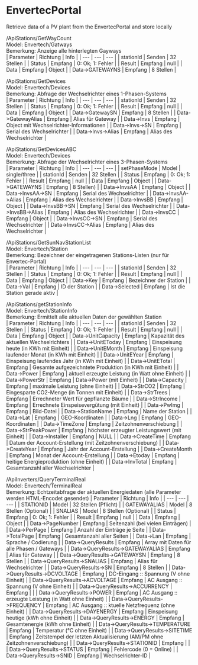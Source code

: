 # EnvertecPortal
Retrieve data of a PV plant from the EnvertecPortal and store locally

/ApiStations/GetWayCount<br/>
Model: Envertech/Gatways<br/>
Bemerkung: Anzeige alle hinterlegten Gayways<br/>
| Parameter | Richtung | Info |
| --- | --- | --- |
| stationId | Senden | 32 Stellen |
| Status | Empfang | 0: Ok; 1: Fehler |
| Result | Empfang | null |
| Data | Empfang | Object |
| Data->GATEWAYNS | Empfang | 8 Stellen |

/ApiStations/GetDevices<br/>
Model: Envertech/Devices<br/>
Bemerkung: Abfrage der Wechselrichter eines 1-Phasen-Systems<br/>
| Parameter | Richtung | Info |
| --- | --- | --- |
| stationId | Senden | 32 Stellen |
| Status | Empfang | 0: Ok; 1: Fehler |
| Result | Empfang | null |
| Data | Empfang | Object |
| Data->GatewaySN | Empfang | 8 Stellen |
| Data->GatewayAlias | Empfang | Alias für Gateway |
| Data->Invs | Empfang | Object mit Wechselrichter-Informationen |
| Data->Invs->SN | Empfang | Serial des Wechselrichter |
| Data->Invs->Alias | Empfang | Alias des Wechselrichter |

/ApiStations/GetDevicesABC<br/>
Model: Envertech/Devices<br/>
Bemerkung: Abfrage der Wechselrichter eines 3-Phasen-Systems<br/>
| Parameter | Richtung | Info |
| --- | --- | --- |
| setPhaseMode | Model | single/three |
| stationId | Senden | 32 Stellen |
| Status | Empfang | 0: Ok; 1: Fehler |
| Result | Empfang | null |
| Data | Empfang | Object |
| Data->GATEWAYNS | Empfang | 8 Stellen) |
| Data->InvsAA | Empfang | Object |
| Data->InvsAA->SN | Empfang | Serial des Wechselrichter |
| Data->InvsAA->Alias | Empfang | Alias des Wechselrichter |
| Data->InvsBB | Empfang | Object |
| Data->InvsBB->SN | Empfang | Serial des Wechselrichter |
| Data->InvsBB->Alias | Empfang | Alias des Wechselrichter |
| Data->InvsCC | Empfang | Object |
| Data->InvsCC->SN | Empfang | Serial des Wechselrichter |
| Data->InvsCC->Alias | Empfang | Alias des Wechselrichter |

/ApiStations/GetSunNavStationList<br/>
Model: Envertech/Station<br/>
Bemerkung: Bezeichner der eingetragenen Stations-Listen (nur für Envertec-Portal)<br/>
| Parameter | Richtung | Info |
| --- | --- | --- |
| stationId | Senden | 32 Stellen |
| Status | Empfang | 0: Ok; 1: Fehler |
| Result | Empfang | null |
| Data | Empfang | Object |
| Data->Key | Empfang | Bezeichner der Station |
| Data->Val | Empfang | ID der Station |
| Data->Selected | Empfang | Ist die Station gerade aktiv |

/ApiStations/getStationInfo<br/>
Model: Envertech/StationInfo<br/>
Bemerkung: Ermittelt alle aktuellen Daten der gewählten Station<br/>
| Parameter | Richtung | Info |
| --- | --- | --- |
| stationId | Senden | 32 Stellen |
| Status | Empfang | 0: Ok; 1: Fehler |
| Result | Empfang | null |
| Data | Empfang | Object |
| Data->UnitCapacity | Empfang | Kapazität des aktuellen Wechselrichters |
| Data->UnitEToday | Empfang | Einspeisung heute (in KWh mit Einheit) |
| Data->UnitEMonth | Empfang | Einspeisung laufender Monat (in KWh mit Einheit) |
| Data->UnitEYear | Empfang | Einspeisung laufendes Jahr (in KWh mit Einheit) |
| Data->UnitETotal | Empfang | Gesamte aufgezeichntete Produktion (in KWh mit Einheit) |
| Data->Power | Empfang | aktuell erzeugte Leistung (in Watt ohne Einheit) |
| Data->PowerStr | Empfang | Data->Power (mit Einheit) |
| Data->Capacity | Empfang | maximale Leistung (ohne Einheit) |
| Data->StrCO2 | Empfang | Eingesparte CO2-Menge (in Tonnen mit Einheit) |
| Data->StrTrees | Empfang | Errechneter Wert für gepflanzte Bäume |
| Data->StrIncome | Empfang | Errechnete Einspeisevergütung (mit Einheit) |
| Data->PwImg | Empfang | Bild-Datei |
| Data->StationName | Empfang | Name der Station |
| Data->Lat | Empfang | GEO-Koordinaten |
| Data->Lng | Empfang | GEO-Koordinaten |
| Data->TimeZone | Empfang | Zeitzohnenverschiebung |
| Data->StrPeakPower | Empfang | höchster erzeugter Leistungswert (mit Einheit) |
| Data->Installer | Empfang | NULL |
| Data->CreateTime | Empfang | Datum der Account-Erstellung (mit Zeitzohnenverschiebung) |
| Data->CreateYear | Empfang | Jahr der Account-Erstellung |
| Data->CreateMonth | Empfang | Monat der Account-Erstellung |
| Data->Etoday | Empfang | heitige Energieproduktion (ohne Einheit) |
| Data->InvTotal | Empfang | Gesamtanzahl aller Wechselrichter |

/ApiInverters/QueryTerminalReal<br/>
Model: Envertech/TerminalReal<br/>
Bemerkung: Echtzeitabfrage der aktuellen Energiedaten (alle Parameter werden HTML-Encodet gesendet)
| Parameter | Richtung | Info |
| --- | --- | --- |
| STATIONID | Model | 32 Stellen (Pflicht) |
| GATEWAYALIAS | Model | 8 Stellen (Optional) |
| SNALIAS | Model | 8 Stellen (Optional) |
| Status | Empfang | 0: Ok; 1: Fehler |
| Result | Empfang | null |
| Data | Empfang | Object |
| Data->PageNumber | Empfang | Seitenzahl (bei vielen Einträgen) |
| Data->PerPage | Empfang | Anzahl der Einträge je Seite |
| Data->TotalPage | Empfang | Gesamtanzahl aller Seiten |
| Data->Lan | Empfang | Sprache / Codierung |
| Data->QueryResults | Empfang | Array mit Daten für alle Phasen / Gateways |
| Data->QueryResults->GATEWAYALIAS | Empfang | Alias für Gateway |
| Data->QueryResults->GATEWAYSN | Empfang | 8 Stellen |
| Data->QueryResults->SNALIAS | Empfang | Alias für Wechselrichter |
| Data->QueryResults->SN | Empfang | 8 Stellen |
| Data->QueryResults->DCVOLTAGE | Empfang | DC-Eingang :: Spannung (V ohne Einheit) |
| Data->QueryResults->ACVOLTAGE | Empfang | AC Ausgang :: Spannung (V ohne Einheit) |
| Data->QueryResults->ACCURRENCY | Empfang |  |
| Data->QueryResults->POWER | Empfang | AC Ausgang :: erzeugte Leistung (in Watt ohne Einheit) |
| Data->QueryResults->FREQUENCY | Empfang | AC Ausgang :: ktuelle Netzfrequenz (ohne Einheit) |
| Data->QueryResults->DAYENERGY | Empfang | Einspeisung heutige (kWh ohne Einheit) |
| Data->QueryResults->ENERGY | Empfang | Gesamtenergie (kWh ohne Einheit) |
| Data->QueryResults->TEMPERATURE | Empfang | Temperatur (°C ohne Einheit) |
| Data->QueryResults->SITETIME | Empfang | Zeitstempel der letzten Aktualisierung (AM/PM ohne Zeitzohnenverschiebung) |
| Data->QueryResults->STATIONID | Empfang |  |
| Data->QueryResults->STATUS | Empfang | Fehlercode (0 = Online) |
| Data->QueryResults->SNID | Empfang | Wechselrichter-ID |
